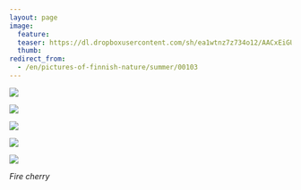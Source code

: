 ```yaml
---
layout: page
image:
  feature:
  teaser: https://dl.dropboxusercontent.com/sh/ea1wtnz7z734o12/AACxEiGU8fdbJ-56Q8WYfk0ia/luontokuvat/kes%C3%A4/6/DS27207-245px.jpg
  thumb:
redirect_from:
  - /en/pictures-of-finnish-nature/summer/00103
---
```


[![](https://dl.dropboxusercontent.com/sh/ea1wtnz7z734o12/AACrDSkdV2RU8oENWeyKZCWfa/luontokuvat/kes%C3%A4/6/DS26625-800px.jpg)](https://dl.dropboxusercontent.com/sh/ea1wtnz7z734o12/AACo-5lTeiFE2ov0m9tQ-RVXa/luontokuvat/kes%C3%A4/6/DS26625.jpg)

[![](https://dl.dropboxusercontent.com/sh/ea1wtnz7z734o12/AADaFwXPrTnkCqU6Wc-NKBjta/luontokuvat/kes%C3%A4/6/DS26636-800px.jpg)](https://dl.dropboxusercontent.com/sh/ea1wtnz7z734o12/AABX7oVIIO3toEHT7c5S5-A0a/luontokuvat/kes%C3%A4/6/DS26636.jpg)

[![](https://dl.dropboxusercontent.com/sh/ea1wtnz7z734o12/AAAraTwGNMm16cg74sg8h5mVa/luontokuvat/kes%C3%A4/6/DS26484-800px.jpg)](https://dl.dropboxusercontent.com/sh/ea1wtnz7z734o12/AAAjlWXomeoAyRvMD0QGnyEEa/luontokuvat/kes%C3%A4/6/DS26484.jpg)

[![](https://dl.dropboxusercontent.com/sh/ea1wtnz7z734o12/AAAbhXBbl7RB8guwXCvkafB_a/luontokuvat/kes%C3%A4/6/DS27203-800px.jpg)](https://dl.dropboxusercontent.com/sh/ea1wtnz7z734o12/AAC39DFLD7gp1m8lDmivBnpja/luontokuvat/kes%C3%A4/6/DS27203.jpg)

[![](https://dl.dropboxusercontent.com/sh/ea1wtnz7z734o12/AAB2OnURWsgOwrZ93kgHDMwra/luontokuvat/kes%C3%A4/6/DS27207-800px.jpg)](https://dl.dropboxusercontent.com/sh/ea1wtnz7z734o12/AAAr4iLsQo4HTVVpVpZLhWiFa/luontokuvat/kes%C3%A4/6/DS27207.jpg)

*Fire cherry*
